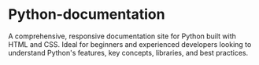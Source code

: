 # Python-documentation
A comprehensive, responsive documentation site for Python built with HTML and CSS. Ideal for beginners and experienced developers looking to understand Python's features, key concepts, libraries, and best practices.
